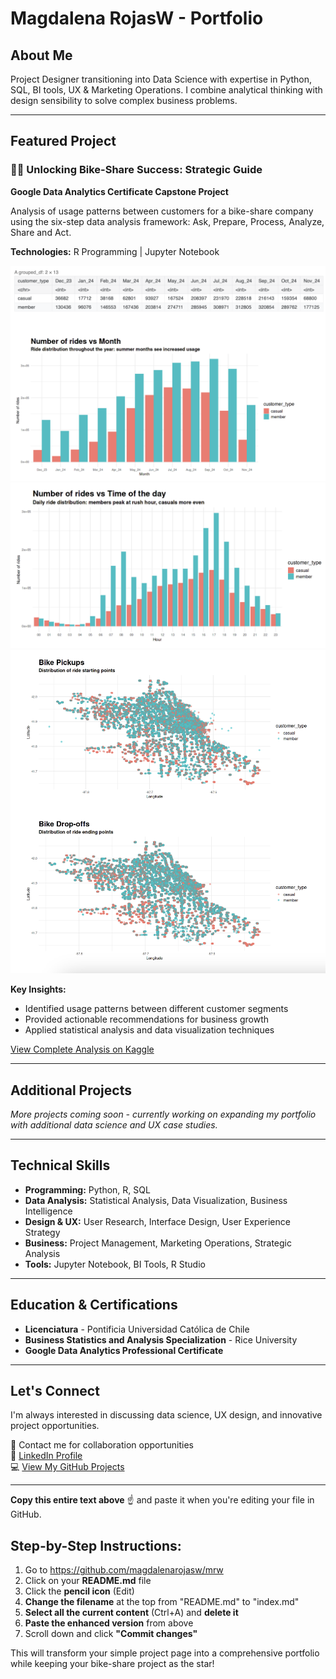 # Magdalena RojasW - Portfolio

## About Me
Project Designer transitioning into Data Science with expertise in Python, SQL, BI tools, UX & Marketing Operations. I combine analytical thinking with design sensibility to solve complex business problems.

---

## Featured Project

### 🚴‍♀️ Unlocking Bike-Share Success: Strategic Guide
**Google Data Analytics Certificate Capstone Project**

Analysis of usage patterns between customers for a bike-share company using the six-step data analysis framework: Ask, Prepare, Process, Analyze, Share and Act.

**Technologies:** R Programming | Jupyter Notebook

![Bike Share Analysis 1](./assets/images/bikeshare2.png)
![Bike Share Analysis 2](./assets/images/bikeshare1.png)
![Bike Share Analysis 3](./assets/images/bikeshare3.png)

**Key Insights:**
- Identified usage patterns between different customer segments
- Provided actionable recommendations for business growth
- Applied statistical analysis and data visualization techniques

[View Complete Analysis on Kaggle](https://www.kaggle.com/code/mjrwww/unlocking-bike-share-success-strategic-guide)

---

## Additional Projects
*More projects coming soon - currently working on expanding my portfolio with additional data science and UX case studies.*

---

## Technical Skills
- **Programming:** Python, R, SQL
- **Data Analysis:** Statistical Analysis, Data Visualization, Business Intelligence
- **Design & UX:** User Research, Interface Design, User Experience Strategy
- **Business:** Project Management, Marketing Operations, Strategic Analysis
- **Tools:** Jupyter Notebook, BI Tools, R Studio

---

## Education & Certifications
- **Licenciatura** - Pontificia Universidad Católica de Chile
- **Business Statistics and Analysis Specialization** - Rice University
- **Google Data Analytics Professional Certificate**

---

## Let's Connect
I'm always interested in discussing data science, UX design, and innovative project opportunities.

📧 Contact me for collaboration opportunities  
💼 [LinkedIn Profile](https://www.linkedin.com/in/magdalena-rojas-w/)  
💻 [View My GitHub Projects](https://github.com/magdalenarojasw)

---

**Copy this entire text above** ☝️ and paste it when you're editing your file in GitHub. 

## Step-by-Step Instructions:
1. Go to https://github.com/magdalenarojasw/mrw
2. Click on your **README.md** file
3. Click the **pencil icon** (Edit)
4. **Change the filename** at the top from "README.md" to "index.md"
5. **Select all the current content** (Ctrl+A) and **delete it**
6. **Paste the enhanced version** from above
7. Scroll down and click **"Commit changes"**

This will transform your simple project page into a comprehensive portfolio while keeping your bike-share project as the star!
